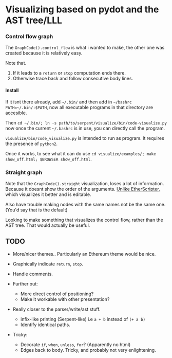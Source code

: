 
# Visualizing based on pydot and the AST tree/LLL

### Control flow graph
The `GraphCode().control_flow` is what i wanted to make, the other one was created
because it is relatively easy.

Note that.

1. If it leads to a `return` or `stop` computation ends there.
2. Otherwise trace back and follow consecutive body lines.

#### Install
If it isnt there already, add `~/.bin/` and then add in `~/bashrc`
`PATH=~/.bin/:$PATH`, now all executable programs in that directory are accesible.

Then `cd ~/.bin/; ln -s path/to/serpent/visualize/bin/code-visualize.py` now
once the current `~/.bashrc` is in use, you can directly call the program.

`visualize/bin/code_visualize.py` is intended to run as program. It requires the
presence of `python2`.

Once it works, to see what it can do use
`cd visualize/examples/; make show_off.html; $BROWSER show_off.html`.

### Straight graph
Note that the `GraphCode().straight` visualization, loses a lot of information.
Because it doesnt show the order of the arguments.
[Unlike EtherScripter](http://etherscripter.com/), which visualizes it better
and is editable.

Also have trouble making nodes with the same names not be the same one.
(You'd say that is the default)

Looking to make something that visualizes the control flow, rather than the
AST tree. That would actually be useful.

## TODO
* More/nicer themes.. Particularly an Ethereum theme would be nice.

* Graphically indicate `return`, `stop`.

* Handle comments.

* Further out:
  + More direct control of positioning?
  + Make it workable with other presentation?

* Really closer to the parser/write/ast stuff.
  + infix-like printing (Serpent-like) i.e `a + b` instead of `(+ a b)`
  + Identify identical paths.

* Tricky:
  + Decorate `if`, `when`, `unless`, `for`? (Apparently no html)
  + Edges back to body. Tricky, and probably not very enlightening.
  
